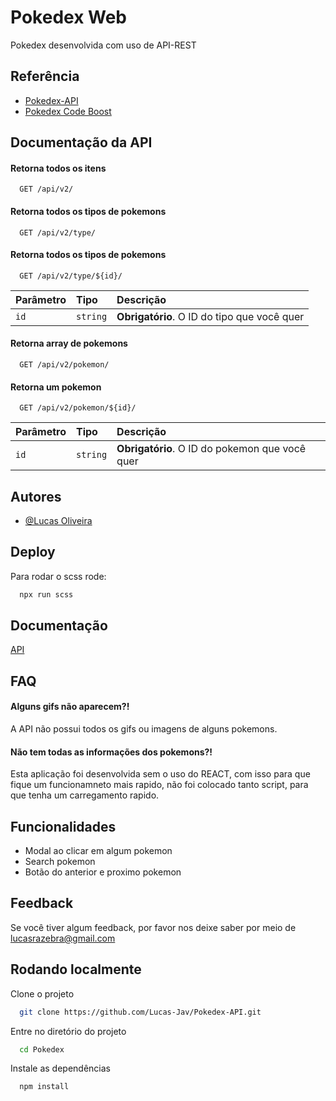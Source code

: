 
# Pokedex Web

Pokedex desenvolvida com uso de API-REST


## Referência

 - [Pokedex-API](https://pokeapi.co/)
 - [Pokedex Code Boost](https://codeboost.com.br/projetos/pokeapi/)


## Documentação da API

#### Retorna todos os itens

```http
  GET /api/v2/
```

#### Retorna todos os tipos de pokemons

```http
  GET /api/v2/type/
```

#### Retorna todos os tipos de pokemons

```http
  GET /api/v2/type/${id}/
```

| Parâmetro   | Tipo       | Descrição                           |
| :---------- | :--------- | :---------------------------------- |
| `id` | `string` | **Obrigatório**. O ID do tipo que você quer |

#### Retorna array de pokemons

```http
  GET /api/v2/pokemon/
```

#### Retorna um pokemon

```http
  GET /api/v2/pokemon/${id}/
```

| Parâmetro   | Tipo       | Descrição                                   |
| :---------- | :--------- | :------------------------------------------ |
| `id`      | `string` | **Obrigatório**. O ID do pokemon que você quer |




## Autores

- [@Lucas Oliveira](https://github.com/Lucas-Jav)


## Deploy

Para rodar o scss rode:

```powershell
  npx run scss
```


## Documentação

[API](https://pokeapi.co/docs/v2)


## FAQ

#### Alguns gifs não aparecem?!

A API não possui todos os gifs ou imagens de alguns pokemons.

#### Não tem todas as informações dos pokemons?!

Esta aplicação foi desenvolvida sem o uso do REACT, com isso para que fique um funcionamneto mais rapido, não foi colocado tanto script, para que tenha um carregamento rapido.


## Funcionalidades

- Modal ao clicar em algum pokemon
- Search pokemon
- Botão do anterior e proximo pokemon


## Feedback

Se você tiver algum feedback, por favor nos deixe saber por meio de lucasrazebra@gmail.com


## Rodando localmente

Clone o projeto

```bash
  git clone https://github.com/Lucas-Jav/Pokedex-API.git
```

Entre no diretório do projeto

```bash
  cd Pokedex
```

Instale as dependências

```bash
  npm install
```



